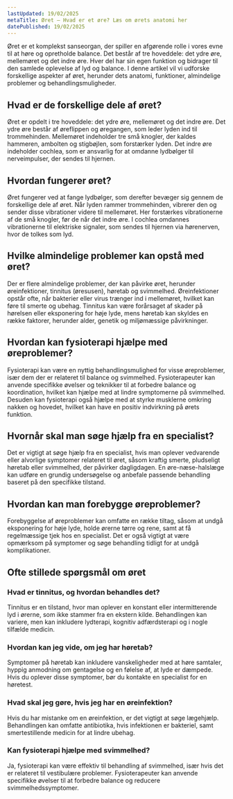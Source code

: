 ```yaml
---
lastUpdated: 19/02/2025
metaTitle: Øret – Hvad er et øre? Læs om ørets anatomi her
datePublished: 19/02/2025
---
```


Øret er et komplekst sanseorgan, der spiller en afgørende rolle i vores evne til at høre og opretholde balance. Det består af tre hoveddele: det ydre øre, mellemøret og det indre øre. Hver del har sin egen funktion og bidrager til den samlede oplevelse af lyd og balance. I denne artikel vil vi udforske forskellige aspekter af øret, herunder dets anatomi, funktioner, almindelige problemer og behandlingsmuligheder.

## Hvad er de forskellige dele af øret?

Øret er opdelt i tre hoveddele: det ydre øre, mellemøret og det indre øre. Det ydre øre består af øreflippen og øregangen, som leder lyden ind til trommehinden. Mellemøret indeholder tre små knogler, der kaldes hammeren, ambolten og stigbøjlen, som forstærker lyden. Det indre øre indeholder cochlea, som er ansvarlig for at omdanne lydbølger til nerveimpulser, der sendes til hjernen.

## Hvordan fungerer øret?

Øret fungerer ved at fange lydbølger, som derefter bevæger sig gennem de forskellige dele af øret. Når lyden rammer trommehinden, vibrerer den og sender disse vibrationer videre til mellemøret. Her forstærkes vibrationerne af de små knogler, før de når det indre øre. I cochlea omdannes vibrationerne til elektriske signaler, som sendes til hjernen via hørenerven, hvor de tolkes som lyd.

## Hvilke almindelige problemer kan opstå med øret?

Der er flere almindelige problemer, der kan påvirke øret, herunder øreinfektioner, tinnitus (øresusen), høretab og svimmelhed. Øreinfektioner opstår ofte, når bakterier eller virus trænger ind i mellemøret, hvilket kan føre til smerte og ubehag. Tinnitus kan være forårsaget af skader på hørelsen eller eksponering for høje lyde, mens høretab kan skyldes en række faktorer, herunder alder, genetik og miljømæssige påvirkninger.

## Hvordan kan fysioterapi hjælpe med øreproblemer?

Fysioterapi kan være en nyttig behandlingsmulighed for visse øreproblemer, især dem der er relateret til balance og svimmelhed. Fysioterapeuter kan anvende specifikke øvelser og teknikker til at forbedre balance og koordination, hvilket kan hjælpe med at lindre symptomerne på svimmelhed. Desuden kan fysioterapi også hjælpe med at styrke musklerne omkring nakken og hovedet, hvilket kan have en positiv indvirkning på ørets funktion.

## Hvornår skal man søge hjælp fra en specialist?

Det er vigtigt at søge hjælp fra en specialist, hvis man oplever vedvarende eller alvorlige symptomer relateret til øret, såsom kraftig smerte, pludseligt høretab eller svimmelhed, der påvirker dagligdagen. En øre-næse-halslæge kan udføre en grundig undersøgelse og anbefale passende behandling baseret på den specifikke tilstand.

## Hvordan kan man forebygge øreproblemer?

Forebyggelse af øreproblemer kan omfatte en række tiltag, såsom at undgå eksponering for høje lyde, holde ørerne tørre og rene, samt at få regelmæssige tjek hos en specialist. Det er også vigtigt at være opmærksom på symptomer og søge behandling tidligt for at undgå komplikationer.

## Ofte stillede spørgsmål om øret

### Hvad er tinnitus, og hvordan behandles det?

Tinnitus er en tilstand, hvor man oplever en konstant eller intermitterende lyd i ørerne, som ikke stammer fra en ekstern kilde. Behandlingen kan variere, men kan inkludere lydterapi, kognitiv adfærdsterapi og i nogle tilfælde medicin.

### Hvordan kan jeg vide, om jeg har høretab?

Symptomer på høretab kan inkludere vanskeligheder med at høre samtaler, hyppig anmodning om gentagelse og en følelse af, at lyde er dæmpede. Hvis du oplever disse symptomer, bør du kontakte en specialist for en høretest.

### Hvad skal jeg gøre, hvis jeg har en øreinfektion?

Hvis du har mistanke om en øreinfektion, er det vigtigt at søge lægehjælp. Behandlingen kan omfatte antibiotika, hvis infektionen er bakteriel, samt smertestillende medicin for at lindre ubehag.

### Kan fysioterapi hjælpe med svimmelhed?

Ja, fysioterapi kan være effektiv til behandling af svimmelhed, især hvis det er relateret til vestibulære problemer. Fysioterapeuter kan anvende specifikke øvelser til at forbedre balance og reducere svimmelhedssymptomer.
